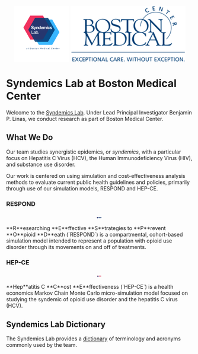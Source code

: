 <p align="center">
<a href="https://syndemicslab.org"><img src="./images/SyndemicsLab.png" alt="Syndemics Lab Logo" height="150px" /></a>
<a href="https://bmc.org"><img src="./images/BMC.png" alt="BMC Logo" height="150px" /></a>
</p>

# Syndemics Lab at Boston Medical Center
Welcome to the [Syndemics Lab](https://syndemicslab.org). Under Lead Principal Investigator Benjamin P. Linas, we conduct research as part of Boston Medical Center.

## What We Do
Our team studies synergistic epidemics, or *syndemics*, with a particular focus on Hepatitis C Virus (HCV), the Human Immunodeficiency Virus (HIV), and substance use disorder.

Our work is centered on using simulation and cost-effectiveness analysis methods to evaluate current public health guidelines and policies, primarily through use of our simulation models, RESPOND and HEP-CE.

### RESPOND
<p align="center">
<img src="./images/RESPOND.png" alt="RESPOND Logo" height="5ev" />
</p>
**R**esearching **E**ffective **S**trategies to **P**revent **O**pioid **D**eath (`RESPOND`) is a compartmental, cohort-based simulation model intended to represent a population with opioid use disorder through its movements on and off of treatments.

### HEP-CE
<p align="center">
<img src="./images/HEPCE.png" alt="HEP-CE Logo" height="5ev" />
</p>
**Hep**atitis C **C**ost **E**ffectiveness (`HEP-CE`) is a health economics Markov Chain Monte Carlo micro-simulation model focused on studying the syndemic of opioid use disorder and the hepatitis C virus (HCV).

## Syndemics Lab Dictionary
The Syndemics Lab provides a [dictionary](https://bmcorg-my.sharepoint.com/:w:/g/personal/matthew_carroll_bmc_org/ESQbDqLmKg9Agmj3YprAg7EB-VTvxtY9mQZ_3RyZWKnr7Q?e=h3GFgv) of terminology and acronyms commonly used by the team.
